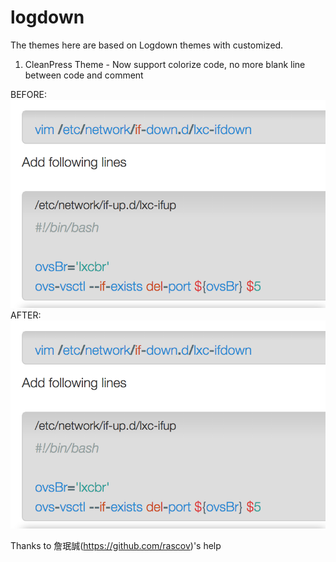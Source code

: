 logdown
=======
The themes here are based on Logdown themes with customized.

1. CleanPress Theme - Now support colorize code, no more blank line between code and  comment  

BEFORE:
![Default CleanPress](https://raw.githubusercontent.com/life1347/logdown/master/img/cleanpress-before.png)
AFTER:
![Customized CleanPress](https://raw.githubusercontent.com/life1347/logdown/master/img/cleanpress-before.png)

Thanks to 詹珉誠(https://github.com/rascov)'s help
